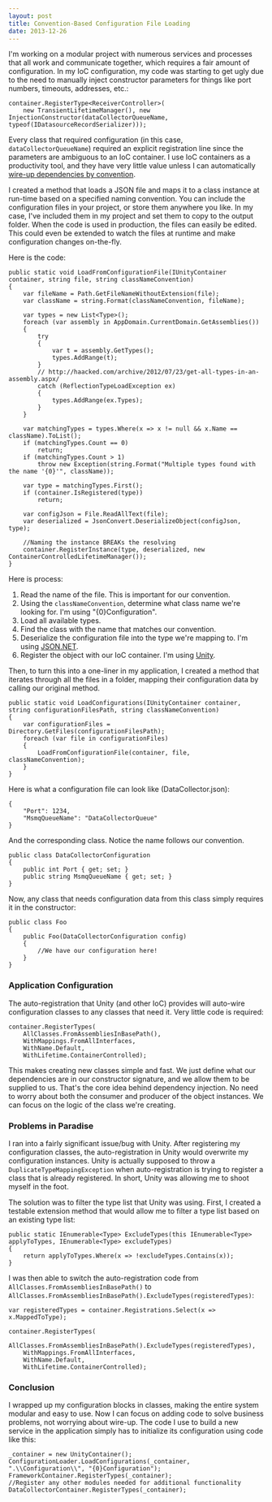 ```yaml
---
layout: post
title: Convention-Based Configuration File Loading
date: 2013-12-26
---
```

I'm working on a modular project with numerous services and processes that all work and communicate together, which requires a fair amount of configuration. In my IoC configuration, my code was starting to get ugly due to the need to manually inject constructor parameters for things like port numbers, timeouts, addresses, etc.:

    container.RegisterType<ReceiverController>(
        new TransientLifetimeManager(), new InjectionConstructor(dataCollectorQueueName, typeof(IDatasourceRecordSerializer)));

Every class that required configuration (in this case, `dataCollectorQueueName`) required an explicit registration line since the parameters are ambiguous to an IoC container. I use IoC containers as a productivity tool, and they have very little value unless I can automatically [wire-up dependencies by convention](http://blogs.msdn.com/b/agile/archive/2013/03/12/unity-configuration-registration-by-convention.aspx).

I created a method that loads a JSON file and maps it to a class instance at run-time based on a specified naming convention. You can include the configuration files in your project, or store them anywhere you like. In my case, I've included them in my project and set them to copy to the output folder. When the code is used in production, the files can easily be edited. This could even be extended to watch the files at runtime and make configuration changes on-the-fly.

Here is the code:

	public static void LoadFromConfigurationFile(IUnityContainer container, string file, string classNameConvention)
	{
	    var fileName = Path.GetFileNameWithoutExtension(file);
	    var className = string.Format(classNameConvention, fileName);

	    var types = new List<Type>();
	    foreach (var assembly in AppDomain.CurrentDomain.GetAssemblies())
	    {
	        try
	        {
	            var t = assembly.GetTypes();
	            types.AddRange(t);
	        }
			// http://haacked.com/archive/2012/07/23/get-all-types-in-an-assembly.aspx/
	        catch (ReflectionTypeLoadException ex)
	        {
	            types.AddRange(ex.Types);
	        }
	    }

	    var matchingTypes = types.Where(x => x != null && x.Name == className).ToList();
	    if (matchingTypes.Count == 0)
	        return;
	    if (matchingTypes.Count > 1)
	        throw new Exception(string.Format("Multiple types found with the name '{0}'", className));

	    var type = matchingTypes.First();
	    if (container.IsRegistered(type))
	        return;

	    var configJson = File.ReadAllText(file);
	    var deserialized = JsonConvert.DeserializeObject(configJson, type);

	    //Naming the instance BREAKs the resolving
	    container.RegisterInstance(type, deserialized, new ContainerControlledLifetimeManager());
	}

Here is process:

1. Read the name of the file. This is important for our convention.
2. Using the `classNameConvention`, determine what class name we're looking for. I'm using "{0}Configuration".
3. Load all available types.
4. Find the class with the name that matches our convention.
5. Deserialize the configuration file into the type we're mapping to. I'm using [JSON.NET](https://json.codeplex.com/).
6. Register the object with our IoC container. I'm using [Unity](https://unity.codeplex.com/).

Then, to turn this into a one-liner in my application, I created a method that iterates through all the files in a folder, mapping their configuration data by calling our original method.

    public static void LoadConfigurations(IUnityContainer container, string configurationFilesPath, string classNameConvention)
    {
        var configurationFiles = Directory.GetFiles(configurationFilesPath);
        foreach (var file in configurationFiles)
        {
            LoadFromConfigurationFile(container, file, classNameConvention);
        }
    }

Here is what a configuration file can look like (DataCollector.json):

	{
		"Port": 1234,
		"MsmqQueueName": "DataCollectorQueue"
	}

And the corresponding class. Notice the name follows our convention.

    public class DataCollectorConfiguration
    {
        public int Port { get; set; }
        public string MsmqQueueName { get; set; }
    }

Now, any class that needs configuration data from this class simply requires it in the constructor:

	public class Foo
	{
		public Foo(DataCollectorConfiguration config)
		{
			//We have our configuration here!
		}
	}

### Application Configuration

The auto-registration that Unity (and other IoC) provides will auto-wire configuration classes to any classes that need it. Very little code is required:

	container.RegisterTypes(
        AllClasses.FromAssembliesInBasePath(),
        WithMappings.FromAllInterfaces,
        WithName.Default,
        WithLifetime.ContainerControlled);

This makes creating new classes simple and fast. We just define what our dependencies are in our constructor signature, and we allow them to be supplied to us. That's the core idea behind dependency injection. No need to worry about both the consumer and producer of the object instances. We can focus on the logic of the class we're creating.

### Problems in Paradise

I ran into a fairly significant issue/bug with Unity. After registering my configuration classes, the auto-registration in Unity would overwrite my configuration instances. Unity is actually supposed to throw a `DuplicateTypeMappingException` when auto-registration is trying to register a class that is already registered. In short, Unity was allowing me to shoot myself in the foot.

The solution was to filter the type list that Unity was using. First, I created a testable extension method that would allow me to filter a type list based on an existing type list:

    public static IEnumerable<Type> ExcludeTypes(this IEnumerable<Type> applyToTypes, IEnumerable<Type> excludeTypes)
    {
        return applyToTypes.Where(x => !excludeTypes.Contains(x));
    }

I was then able to switch the auto-registration code from `AllClasses.FromAssembliesInBasePath()` to `AllClasses.FromAssembliesInBasePath().ExcludeTypes(registeredTypes)`:

    var registeredTypes = container.Registrations.Select(x => x.MappedToType);

    container.RegisterTypes(
        AllClasses.FromAssembliesInBasePath().ExcludeTypes(registeredTypes),
        WithMappings.FromAllInterfaces,
        WithName.Default,
        WithLifetime.ContainerControlled);

### Conclusion

I wrapped up my configuration blocks in classes, making the entire system modular and easy to use. Now I can focus on adding code to solve business problems, not worrying about wire-up. The code I use to build a new service in the application simply has to initialize its configuration using code like this:

    _container = new UnityContainer();
    ConfigurationLoader.LoadConfigurations(_container, ".\\Configuration\\", "{0}Configuration");
    FrameworkContainer.RegisterTypes(_container);
    //Register any other modules needed for additional functionality
    DataCollectorContainer.RegisterTypes(_container);